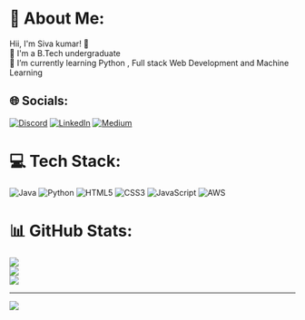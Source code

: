 # 💫 About Me:
Hii, I'm Siva kumar! 👋<br>🏫 I'm a B.Tech undergraduate<br>🌱 I’m currently learning Python , Full stack Web Development and Machine Learning<br>


## 🌐 Socials:
[![Discord](https://img.shields.io/badge/Discord-%237289DA.svg?logo=discord&logoColor=white)](https://discord.gg/https://discord.gg/XeyVhvFD) [![LinkedIn](https://img.shields.io/badge/LinkedIn-%230077B5.svg?logo=linkedin&logoColor=white)]([https://linkedin.com/in/https://www.linkedin.com/in/sivakumar-vammi-386341212/](https://www.linkedin.com/in/sivakumar-vammi-386341212/)) [![Medium](https://img.shields.io/badge/Medium-12100E?logo=medium&logoColor=white)](https://medium.com/@@20pa1a05i0) 

# 💻 Tech Stack:
![Java](https://img.shields.io/badge/java-%23ED8B00.svg?style=for-the-badge&logo=java&logoColor=white) ![Python](https://img.shields.io/badge/python-3670A0?style=for-the-badge&logo=python&logoColor=ffdd54) ![HTML5](https://img.shields.io/badge/html5-%23E34F26.svg?style=for-the-badge&logo=html5&logoColor=white) ![CSS3](https://img.shields.io/badge/css3-%231572B6.svg?style=for-the-badge&logo=css3&logoColor=white) ![JavaScript](https://img.shields.io/badge/javascript-%23323330.svg?style=for-the-badge&logo=javascript&logoColor=%23F7DF1E) ![AWS](https://img.shields.io/badge/AWS-%23FF9900.svg?style=for-the-badge&logo=amazon-aws&logoColor=white)
# 📊 GitHub Stats:
![](https://github-readme-stats.vercel.app/api?username=siva12-could&theme=dark&hide_border=false&include_all_commits=false&count_private=false)<br/>
![](https://github-readme-streak-stats.herokuapp.com/?user=siva12-could&theme=dark&hide_border=false)<br/>
![](https://github-readme-stats.vercel.app/api/top-langs/?username=siva12-could&theme=dark&hide_border=false&include_all_commits=false&count_private=false&layout=compact)

---
[![](https://visitcount.itsvg.in/api?id=siva12-could&icon=0&color=0)](https://visitcount.itsvg.in)

<!-- Proudly created with GPRM ( https://gprm.itsvg.in ) -->
